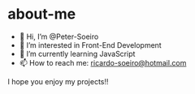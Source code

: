 # about-me

- 👋 Hi, I’m @Peter-Soeiro
- 👀 I’m interested in Front-End Development
- 🌱 I’m currently learning JavaScript
- 📫 How to reach me: ricardo-soeiro@hotmail.com

I hope you enjoy my projects!!
